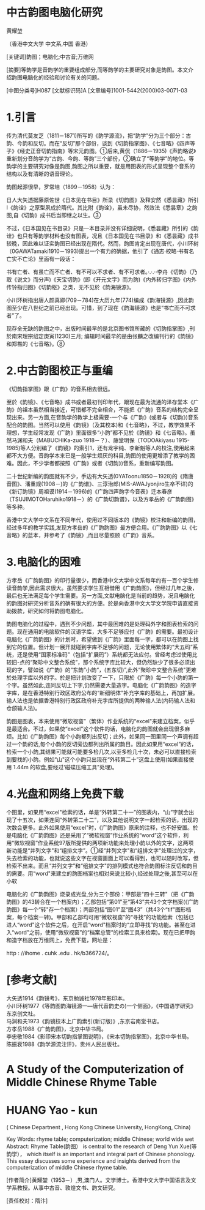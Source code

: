 # 中古韵图电脑化研究  

黄耀堃  

（香港中文大学 中文系,中国 香港）  

[关键词]韵图；电脑化;中古音;万维网  

[摘要]等韵学是音韵学的重要组成部分,而等韵学的主要研究对象是韵图。本文介绍韵图电脑化的经验和讨论有关的问题。  

[中图分类号]H087 [文献标识码]A [文章编号]1001-5442(2000)03-0071-03  

# 1.引言  

传为清代莫友芝（1811－1871)所写的《韵学源流》，把“韵学”分为三个部分：古韵、今韵和反切。而在“反切”那个部份，谈到《切韵指掌图》、《七音略》《四声等子》《经史正音切韵指南》等宋元韵图。①后来,黄侃（1886－1935)《声韵略说》重新划分音韵学为“古韵、今韵、等韵”三个部份，②确立了“等韵学”的地位。等韵学的主要研究对像是韵图,韵图之所以重要，就是用图表的形式呈现整个音系的结构以及有清晰的语音理论。  

韵图起源很早，罗常培（1899－1958）认为：  

日人大矢透据藤原佐世《日本见在书目》所录《切韵图》及释安然《悉昙藏》所引I《韵诠》之原型夙成於隋代。其比附《韵诠》，虽未尽协，然效法《悉昙章》之韵图,自《切韵》成书后当即继之以生。③  

不过，《日本国见在书目录》只是一本目录并没有详细说明，《悉昙藏》所引的《韵诠》也只有等韵学材料也没有图表，况且《日本国见在书目录》和《悉昙藏》成书较晚，因此难以证实韵图已经出现在隋代。然而，韵图肯定出现在唐代，小川环树（0GAWATamaki1910－1993)提出一个有力的确据，他引了《通志·校略·书有名亡实不亡论》里面有一段话：  

书有亡者、有虽亡而不亡者、有不可以不求者、有不可求者。·.·.··李舟《切韵》（乃取《说文》而分声)《天宝切韵》(即《开元文字》而为韵)《内外转归字图》《内外传铃指归图》《切韵枢》之类，无不见於《韵海镜源》。  

小川环树指出唐人颜真卿(709－784)在大历九年(774)编成《韵海镜源》,因此韵图至少在八世纪之前已经出现。可惜，到了现在《韵海镜源》也是“书亡而不可求者”了。  

现存全无缺的韵图之中，出版时间最早的是北京图书馆所藏的《切韵指掌图》,刊於南宋理宗绍定庚寅(1230)三月; 编辑时间最早的是由张麟之改编刊行的《韵镜》和郑樵的《七音略》。⑧  

# 2.中古韵图校正与重编  

《切韵指掌图》跟《广韵》的音系相去很远。  

至於《韵镜》、《七音略》成书或者最初刊印年代，跟现在最为流通的泽存堂本《广韵》的祖本虽然相当接近，可惜都不完全相合，不能把《广韵》音系的结构完全呈现出来。另一方面,在音韵学的教学上极需要-一个与《广韵》(或者与《切韵》)音系配合的韵图。当然可以使用《韵镜》（及其校本)和《七音略》，不过，教学效果不理想，学生经常发现《广韵》里面很多“小韵”都不见於《韵镜》和《七音略》。虽然马渊和夫（MABUCHIKa-zuo 1918－？）、藤堂明保（TODOAkiyasu 1915-1985)等人分别编了《韵镜》的索引1，还有龙宇纯、李新魁等人的校注,使用起来都不大方便。音韵学本来已是一般学生烦厌的科目,韵图的使用更增添了教学的困难。因此，不少学者都按照《广韵》或者《切韵》)音系，重新编写韵图。  

二十世纪新编的韵图就有不少，手边有大矢透(0YAToonu1850－1928)的《隋唐音图》、潘重规(1908－)的《广韵谱》、三淳治郎(MIS-AWAJyonjiro生卒不详)的《新订韵镜》周祖谟(1914－1996)的《广韵四声韵字今音表》迁本春彦（TSUJIMOTOHaruhiko1918－）的《广韵切韵谱》，以及方孝岳的《广韵韵图》等多种。  

香港中文大学中文系在不同年代，使用过不同版本的《韵镜》校注和新编的韵图，经过多年的教学实践,发现方孝岳的《广韵韵图》最方便合用。《广韵韵图》以《七音略》的蓝本，并参考了《韵镜》,而且尽量照顾《广韵》音系。  

# 3.电脑化的困难  

方孝岳《广韵韵图》的印行量很少，而香港中文大学中文系每年约有一百个学生修读音韵学,因此需求很大。虽然要求学生互相借用《广韵韵图》，但经过几年之後，最后也无法满足每个学生需要。另一方面,文献电脑化是当前的趋势，况且电脑化的韵图对研究分析音系的确有很大的方便。於是向香港中文大学文学院申请直接资助拨款，研究如何将韵图电脑化。  

韵图电脑化的过程中，遇到不少问题，其中最困难的是处理码外字和图表检索的问题。现在通用的电脑软件的汉语字库，大多不足够应付《广韵》的需要。最初设计电脑化《广韵韵图》的计划时，希望做到《广韵》里面每一字，都可以在韵图上找到它的位置。但计划一展开就碰到字库不足够的问题，无论使用繁体的“大五码”系统，还是使用“国家标准码”（包括“扩展码”）系统都无法应付。曾经考虑过使用比较旧-点的“聚珍中文整合系统”，那个系统字库比较大，但仍然缺少了很多必须出现的字，譬如说《广韵》的“东韵”小韵“，(五东切)”,此外“聚珍中文整合系统"更难於处理字库以外的字。於是把计划改变了一下，只限於《广韵》每一个小韵的第一个字。虽然如此,连同反切上下字,仍然需要大量造字。电脑化《广韵韵图》的造字字库，是在香港特别行政区政府公布的“新细明体"补充字库的基础上，再加扩展。输人法也是依据香港特别行政区政府补充字库所提供的两种输人法(内码输人法和仓颌输人法)。  

韵图是图表，本来使用“微软视窗”（繁体）作业系统的“excel"来建立档案，似乎是最适合。不过，如果使“excel"这个软件的话，电脑化的韵图就会出现很多麻烦。比如《广韵韵图》每个小韵都列出反切；此外，如果同一图里同一个声调有超过一个韵的话,每个小韵的反切旁边都列出所属的韵目。因此如果用“excel”的话，检索一个小韵,其结果可能就可能要多检几次,以至多检几十次，未必可以直接检索到要找的小韵。例如“山"这个小韵只出现在“外转第二十”这盘上使用(如果直接使用 $1.44\mathrm{m}$ 的软盘,要经过‘磁碟压缩工具"处理)。  

# 4.光盘和网络上免费下载  

个图里，如果用“excel"检索的话，单是“外转第二十一”的图表内，“山”字就会出现了十五次，如果连同“外转第二十二”，以及其他说明文字一起检索的话，出现的次数会更多。此外如果使用“excel"时，《广韵韵图》原来的注释，也不好安置。於是电脑化《广韵韵图》还是采用了“微软视窗”作业系统的“word”这个软件，利用“微软视窗”作业系统97版所提供的两项新功能来处理小韵以外的文字，这两项新功能是“并列文字"和“组排文字”。①经“并列文字"和“组排文字"处理过的文字，失去检索的功能，也就说这些文字在视窗画面上可以看得到，也可以随时改写，但检索不出来。而且“并列文字”和“组排文字"的排列模式也符合韵图标注反切和韵目的需要。用“word"来建立的韵图档案也相对来说比较小,经过处理之後,甚至可以在小软  

电脑化的《广韵韵图》烧录成光盘,分为三个部份：甲部是“四十三转"（把《广韵韵图》的43转合在一个档案内）；乙部包括“第01"至“第43”共43个文字档案(《广韵韵图》每一个“转"存一个档案）；丙部包括“图01"至“图43”（共43个“tif"图形档案，每个档案一转)。甲部和乙部均可用“微软视窗”的“寻找”的功能检索（包括已进人“word"这个软件之后，在开启“word"档案时的“立即寻找”的功能。甚至在进入“word”之前，使用“微软视窗”的“档案总管”的检索工具来检索)。现在已把甲韵和造字档放在万维网上，免费下载，网址是：  

http : //ihome . cuhk .edu . hk/b366724/。  

# [参考文献]  

大矢透1914《韵镜考》，东京勉诚社1978年影印本。  
小川环树1977《等韵图韵海镜源一—唐代音韵史の)一个侧面》，《中国语学研究》东京创文社。  
马渊和夫1973《韵镜校本上广韵索引(新订版)》,东京岩南堂书店。  
方孝岳1988《广韵韵图》，北京中华书局。  
李忠敬1984《影印宋本切韵指掌图说明》，《宋本切韵指掌图》，北京中华书局。  
陈振衰1988《韵学源流注评》，贵州人民出版社。  

# A Study of the Computerization of Middle Chinese Rhyme Table  

# HUANG Yao - kun  

( Chinese Departnent , Hong Kong Chinese University, HongKong, China)  

Key Words: rhyme table; computerization; middle Chinese; world wide wet   
Abstract: Rhyme Table(韵图） is central to the research of Deng Yun Xue(等韵学）， which itself is an important and integral part of Chinese phonology. This essay discusses some experience and insights derived from the computerization of middle Chinese rhyme table.  

[作者简介]黄耀堃（1953－）,男,澳门人。文学博士。香港中文大学中国语言及文学系教授。从事中古音、敦煌文书、韵文研究。  

[责任校对：隋汴]  